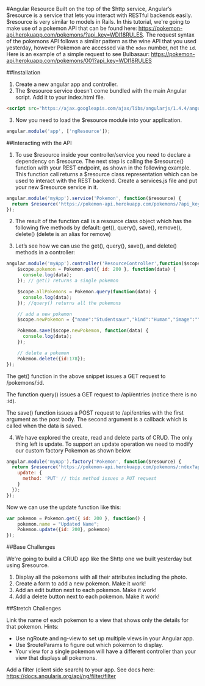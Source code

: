 #Angular Resource
Built on the top of the $http service, Angular’s $resource is a service that lets you interact with RESTful backends easily. $resource is very similar to models in Rails. In this tutorial, we're going to make use of a pokemon API that can be found here: https://pokemon-api.herokuapp.com/pokemons/?api_key=WDI18RULES. The request syntax of the pokemons API follows a similar pattern as the wine API that you used yesterday, however Pokemon are accessed via the `ndex` number, not the `id`. Here is an example of a simple request to see Bulbasaur: [https://pokemon-api.herokuapp.com/pokemons/001?api_key=WDI18RULES
](https://pokemon-api.herokuapp.com/pokemons/001?api_key=WDI18RULES
)

##Installation

1. Create a new angular app and controller.
2. The $resource service doesn’t come bundled with the main Angular script. Add it to your index.html file.

```html
<script src="https://ajax.googleapis.com/ajax/libs/angularjs/1.4.4/angular-resource.min.js"></script>
```
3. Now you need to load the $resource module into your application.

```javascript
angular.module('app', ['ngResource']);
```

##Interacting with the API

1. To use $resource inside your controller/service you need to declare a dependency on $resource. The next step is calling the $resource() function with your REST endpoint, as shown in the following example. This function call returns a $resource class representation which can be used to interact with the REST backend. Create a services.js file and put your new $resource service in it.

```javascript
angular.module('myApp').service('Pokemon', function($resource) {
  return $resource('https://pokemon-api.herokuapp.com/pokemons/?api_key=WDI18RULES');
});
```
2. The result of the function call is a resource class object which has the following five methods by default: get(), query(), save(), remove(), delete() (delete is an alias for remove)

3. Let’s see how we can use the get(), query(), save(), and delete() methods in a controller:

```javascript
angular.module('myApp').controller('ResourceController',function($scope, Pokemon) {
    $scope.pokemon = Pokemon.get({ id: 200 }, function(data) {
      console.log(data);
    }); // get() returns a single pokemon

    $scope.allPokemons = Pokemon.query(function(data) {
      console.log(data);
    }); //query() returns all the pokemons

    // add a new pokemon
    $scope.newPokemon = {"name":"Studentsaur","kind":"Human","image":"","ndex":"178"};

    Pokemon.save($scope.newPokemon, function(data) {
      console.log(data);
    });

    // delete a pokemon
    Pokemon.delete({id:178});
});
```
The get() function in the above snippet issues a GET request to /pokemons/:id.

The function query() issues a GET request to /api/entries (notice there is no :id).

The save() function issues a POST request to /api/entries with the first argument as the post body. The second argument is a callback which is called when the data is saved.

4. We have explored the create, read and delete parts of CRUD. The only thing left is update. To support an update operation we need to modify our custom factory Pokemon as shown below.

```javascript
angular.module('myApp').factory('Pokemon', function($resource) {
  return $resource('https://pokemon-api.herokuapp.com/pokemons/:ndex?api_key=WDI18RULES', { id: '@_id' }, {
    update: {
      method: 'PUT' // this method issues a PUT request
    }
  });
});
```

Now we can use the update function like this:

```javascript
var pokemon = Pokemon.get({ id: 200 }, function() {
    pokemon.name = "Updated Name";
    Pokemon.update({id: 200}, pokemon)
});
```

##Base Challenges

We're going to build a CRUD app like the $http one we built yesterday but using $resource.

1. Display all the pokemons with all their attributes including the photo.
2. Create a form to add a new pokemon. Make it work!
3. Add an edit button next to each pokemon. Make it work!
4. Add a delete button next to each pokemon. Make it work!

##Stretch Challenges

Link the name of each pokemon to a view that shows only the details for that pokemon. Hints:

 - Use ngRoute and ng-view to set up multiple views in your Angular app.
 - Use $routeParams to figure out which pokemon to display.
 - Your view for a single pokemon will have a different controller than your view that displays all pokemons.

Add a filter (client side search) to your app. See docs here: https://docs.angularjs.org/api/ng/filter/filter
